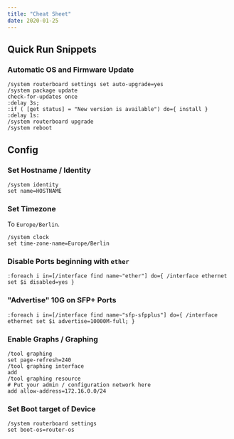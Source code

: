 ```yaml
---
title: "Cheat Sheet"
date: 2020-01-25
---
```

## Quick Run Snippets

### Automatic OS and Firmware Update

```shell
/system routerboard settings set auto-upgrade=yes
/system package update
check-for-updates once
:delay 3s;
:if ( [get status] = "New version is available") do={ install }
:delay 1s:
/system routerboard upgrade
/system reboot
```

## Config

### Set Hostname / Identity

```shell
/system identity
set name=HOSTNAME
```

### Set Timezone

To `Europe/Berlin`.

```shell
/system clock
set time-zone-name=Europe/Berlin
```

### Disable Ports beginning with `ether`

```shell
:foreach i in=[/interface find name~"ether"] do={ /interface ethernet set $i disabled=yes }
```

### "Advertise" 10G on SFP+ Ports

```shell
:foreach i in=[/interface find name~"sfp-sfpplus"] do={ /interface ethernet set $i advertise=10000M-full; }
```

### Enable Graphs / Graphing

```shell
/tool graphing
set page-refresh=240
/tool graphing interface
add
/tool graphing resource
# Put your admin / configuration network here
add allow-address=172.16.0.0/24
```

### Set Boot target of Device

```shell
/system routerboard settings
set boot-os=router-os
```
